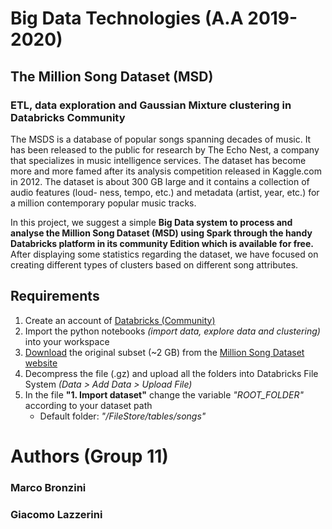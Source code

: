 # Big Data Technologies (A.A 2019-2020)
## The Million Song Dataset (MSD)
### ETL, data exploration and Gaussian Mixture clustering in Databricks Community
The MSDS is a database of popular songs spanning decades of music. It has been released to the public for research by The Echo Nest, a company that specializes in music intelligence services. The dataset has become more and more famed after its analysis competition released in Kaggle.com in 2012. 
The dataset is about 300 GB large and it contains a collection of audio features (loud- ness, tempo, etc.) and metadata (artist, year, etc.) for a million contemporary popular music tracks.

In this project, we suggest a simple **Big Data system to process and analyse the Million Song Dataset (MSD) using Spark through the handy Databricks platform in its community Edition which is available for free.** After displaying some statistics regarding the dataset, we have focused on creating different types of clusters based on different song attributes.

## Requirements
1. Create an account of [Databricks (Community)](https://community.cloud.databricks.com/)
2. Import the python notebooks *(import data, explore data and clustering)* into your workspace
3. [Download](http://static.echonest.com/millionsongsubset_full.tar.gz) the original subset (~2 GB) from the [Million Song Dataset website](http://millionsongdataset.com/)
4. Decompress the file (.gz) and upload all the folders into Databricks File System *(Data > Add Data > Upload File)*
5. In the file **"1. Import dataset"** change the variable *"ROOT_FOLDER"* according to your dataset path 
    - Default folder: *"/FileStore/tables/songs"*

# Authors (Group 11)
### Marco Bronzini
### Giacomo Lazzerini 


